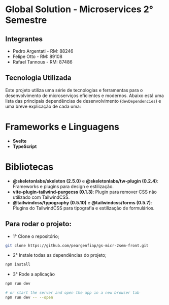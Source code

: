 # Global Solution - Microservices 2° Semestre

## Integrantes
- Pedro Argentati - RM: 88246
- Felipe Otto - RM: 89108
- Rafael Tannous - RM: 87486

## Tecnologia Utilizada

Este projeto utiliza uma série de tecnologias e ferramentas para o desenvolvimento de microserviços eficientes e modernos. Abaixo está uma lista das principais dependências de desenvolvimento (`devDependencies`) e uma breve explicação de cada uma:

# Frameworks e Linguagens
- **Svelte**
- **TypeScript**

# Bibliotecas
- **@skeletonlabs/skeleton (2.5.0)** e **@skeletonlabs/tw-plugin (0.2.4)**: Frameworks e plugins para design e estilização.
- **vite-plugin-tailwind-purgecss (0.1.3)**: Plugin para remover CSS não utilizado com TailwindCSS.
- **@tailwindcss/typography (0.5.10)** e **@tailwindcss/forms (0.5.7)**: Plugins do TailwindCSS para tipografia e estilização de formulários.


## Para rodar o projeto:

- 1° Clone o repositório;
```bash
git clone https://github.com/peargenfiap/gs-micr-2sem-front.git
```
- 2° Instale todas as dependências do projeto;
```bash
npm install
```
- 3° Rode a aplicação

```bash
npm run dev

# or start the server and open the app in a new browser tab
npm run dev -- --open
```
